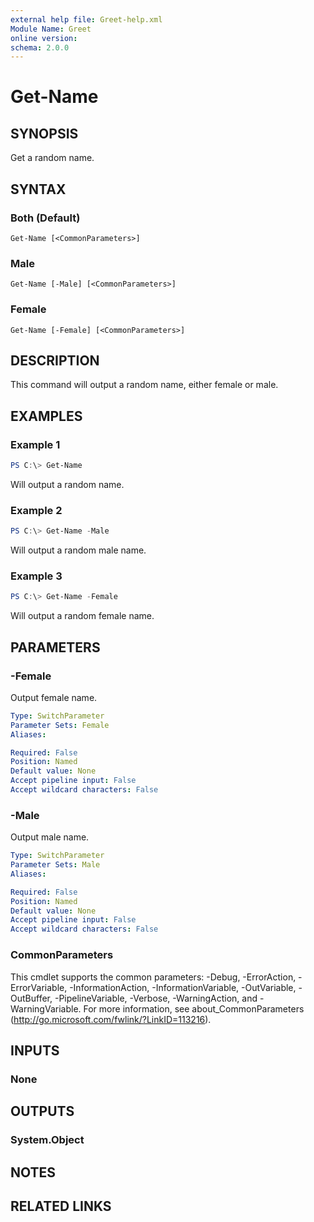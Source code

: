 ```yaml
---
external help file: Greet-help.xml
Module Name: Greet
online version:
schema: 2.0.0
---
```


# Get-Name

## SYNOPSIS
Get a random name.

## SYNTAX

### Both (Default)
```
Get-Name [<CommonParameters>]
```

### Male
```
Get-Name [-Male] [<CommonParameters>]
```

### Female
```
Get-Name [-Female] [<CommonParameters>]
```

## DESCRIPTION
This command will output a random name, either female or male.

## EXAMPLES

### Example 1
```powershell
PS C:\> Get-Name
```

Will output a random name.

### Example 2
```powershell
PS C:\> Get-Name -Male
```

Will output a random male name.

### Example 3
```powershell
PS C:\> Get-Name -Female
```

Will output a random female name.


## PARAMETERS

### -Female
Output female name.

```yaml
Type: SwitchParameter
Parameter Sets: Female
Aliases:

Required: False
Position: Named
Default value: None
Accept pipeline input: False
Accept wildcard characters: False
```

### -Male
Output male name.

```yaml
Type: SwitchParameter
Parameter Sets: Male
Aliases:

Required: False
Position: Named
Default value: None
Accept pipeline input: False
Accept wildcard characters: False
```

### CommonParameters
This cmdlet supports the common parameters: -Debug, -ErrorAction, -ErrorVariable, -InformationAction, -InformationVariable, -OutVariable, -OutBuffer, -PipelineVariable, -Verbose, -WarningAction, and -WarningVariable.
For more information, see about_CommonParameters (http://go.microsoft.com/fwlink/?LinkID=113216).

## INPUTS

### None


## OUTPUTS

### System.Object

## NOTES

## RELATED LINKS

